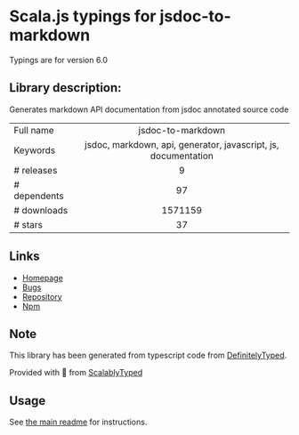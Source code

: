 
# Scala.js typings for jsdoc-to-markdown

Typings are for version 6.0

## Library description:
Generates markdown API documentation from jsdoc annotated source code

|                    |                 |
| ------------------ | :-------------: |
| Full name          | jsdoc-to-markdown |
| Keywords           | jsdoc, markdown, api, generator, javascript, js, documentation |
| # releases         | 9 |
| # dependents       | 97 |
| # downloads        | 1571159 |
| # stars            | 37 |

## Links
- [Homepage](https://github.com/jsdoc2md/jsdoc-to-markdown#readme)
- [Bugs](https://github.com/jsdoc2md/jsdoc-to-markdown/issues)
- [Repository](https://github.com/jsdoc2md/jsdoc-to-markdown)
- [Npm](https://www.npmjs.com/package/jsdoc-to-markdown)
    


## Note
This library has been generated from typescript code from [DefinitelyTyped](https://definitelytyped.org).

Provided with :purple_heart: from [ScalablyTyped](https://github.com/oyvindberg/ScalablyTyped)

## Usage
See [the main readme](../../readme.md) for instructions.


